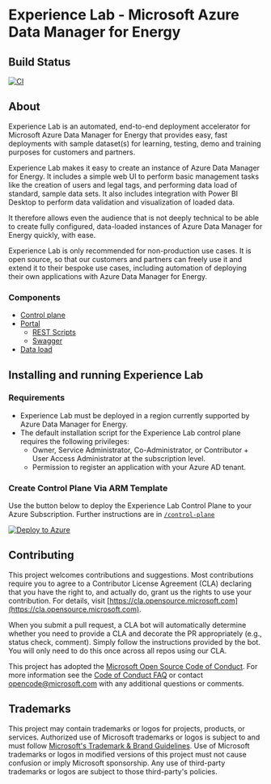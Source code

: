 # Experience Lab - Microsoft Azure Data Manager for Energy

## Build Status

[![CI](https://github.com/microsoft/azure-data-manager-for-energy-experience-lab/actions/workflows/ci.yml/badge.svg)](https://github.com/microsoft/azure-data-manager-for-energy-experience-lab/actions/workflows/ci.yml)

## About

Experience Lab is an automated, end-to-end deployment accelerator for Microsoft Azure Data Manager for Energy that provides easy, fast deployments with sample dataset(s) for learning, testing, demo and training purposes for customers and partners.

Experience Lab makes it easy to create an instance of Azure Data Manager for Energy. It includes a simple web UI to perform basic management tasks like the creation of users and legal tags, and performing data load of standard, sample data sets. It also includes integration with Power BI Desktop to perform data validation and visualization of loaded data.

It therefore allows even the audience that is not deeply technical to be able to create fully configured, data-loaded instances of Azure Data Manager for Energy quickly, with ease.

Experience Lab is only recommended for non-production use cases. It is open source, so that our customers and partners can freely use it and extend it to their bespoke use cases, including automation of deploying their own applications with Azure Data Manager for Energy.

### Components

- [Control plane](./control-plane)
- [Portal](./developer-portal)
  - [REST Scripts](./rest-scripts)
  - [Swagger](./developer-portal/src/assets/swagger.yaml)
- [Data load](./data-load)

## Installing and running Experience Lab

### Requirements

- Experience Lab must be deployed in a region currently supported by Azure Data Manager for Energy.
- The default installation script for the Experience Lab control plane requires the following privileges:
  - Owner, Service Administrator, Co-Administrator, or Contributor + User Access Administrator at the subscription level.
  - Permission to register an application with your Azure AD tenant.

### Create Control Plane Via ARM Template

Use the button below to deploy the Experience Lab Control Plane to your Azure Subscription. Further instructions are in [`/control-plane`](/control-plane)

[![Deploy to Azure](https://aka.ms/deploytoazurebutton)](https://portal.azure.com/#create/Microsoft.Template/uri/https%3A%2F%2Fraw.githubusercontent.com%2Fmicrosoft%2Fazure-data-manager-for-energy-experience-lab%2Fmain%2Fazuredeploy.json)

## Contributing

This project welcomes contributions and suggestions.  Most contributions require you to agree to a
Contributor License Agreement (CLA) declaring that you have the right to, and actually do, grant us
the rights to use your contribution. For details, visit [https://cla.opensource.microsoft.com](https://cla.opensource.microsoft.com).

When you submit a pull request, a CLA bot will automatically determine whether you need to provide
a CLA and decorate the PR appropriately (e.g., status check, comment). Simply follow the instructions
provided by the bot. You will only need to do this once across all repos using our CLA.

This project has adopted the [Microsoft Open Source Code of Conduct](https://opensource.microsoft.com/codeofconduct/).
For more information see the [Code of Conduct FAQ](https://opensource.microsoft.com/codeofconduct/faq/) or
contact [opencode@microsoft.com](mailto:opencode@microsoft.com) with any additional questions or comments.

## Trademarks

This project may contain trademarks or logos for projects, products, or services. Authorized use of Microsoft
trademarks or logos is subject to and must follow
[Microsoft's Trademark & Brand Guidelines](https://www.microsoft.com/en-us/legal/intellectualproperty/trademarks/usage/general).
Use of Microsoft trademarks or logos in modified versions of this project must not cause confusion or imply Microsoft sponsorship.
Any use of third-party trademarks or logos are subject to those third-party's policies.
